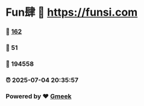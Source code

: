 # Fun肆 :link: https://funsi.com 
### :page_facing_up: [162](https://funsi.com/tag.html) 
### :speech_balloon: 51 
### :hibiscus: 194558 
### :alarm_clock: 2025-07-04 20:35:57 
### Powered by :heart: [Gmeek](https://github.com/Meekdai/Gmeek)
